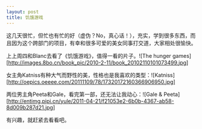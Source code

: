 ```yaml
---
layout: post
title: 饥饿游戏
---
```




这几天很忙，但忙也有忙的好（虚伪？No，真心话！），充实，学到很多东西，而且因为这个跨部门的项目，有幸和很多可爱的美女同事打交道，大家相处很愉快。

上上周四和Blanc去看了《饥饿游戏》，值得一看的片子。![The hunger games][http://images.8bo.cn/book_pic/2010-2-11/book_20102110101073499.jpg] 

女主角Katniss有种大气而野性的美，性格也是我喜欢的类型：![Katniss][http://oepics.oeeee.com/20111109/78/17320172160366906950.jpg] 

两位男主角Peeta和Gale，看完第一部，还无法让我动心：![Gale & Peeta][http://entimg.pipi.cn/yule/2011-04-21/f21053e2-6b0b-4367-ab58-8d009b287d21.jpg] 

有兴趣，就赶紧去看看吧。
